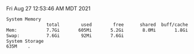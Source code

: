 Fri Aug 27 12:53:46 AM MDT 2021
```bash
System Memory
               total        used        free      shared  buff/cache   available
Mem:           7.7Gi       605Mi       5.2Gi       8.0Mi       1.8Gi       6.7Gi
Swap:          7.6Gi        92Mi       7.6Gi
System Storage
635M	.
```
